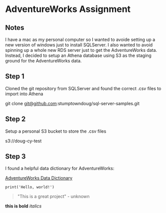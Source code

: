 # AdventureWorks Assignment

## Notes
I have a mac as my personal computer so I wanted to avoide setting up a new version of windows just to install SQLServer. I also wanted to avoid spinning up a whole new RDS server just to get the AdventureWorks data. Instead, I decided to setup an Athena database using S3 as the staging ground for the AdventureWorks data.


## Step 1
Cloned the git repository from SQLServer and found the correct .csv files to import into Athena

git clone git@github.com:stumptowndoug/sql-server-samples.git


## Step 2
Setup a personal S3 bucket to store the .csv files 

s3://doug-cy-test


## Step 3
I found a helpful data dictionary for AdventureWorks:

[AdventureWorks Data Dictionary](http://dataedo.com/samples/html/AdventureWorks/doc/AdventureWorks_2/modules/Sales_12/module.html "Dataedo AdventureWorks Data Dictionary")



```
print('Hello, world!')
```

> "This is a great project" - unknown

**this is bold**
_italics_

